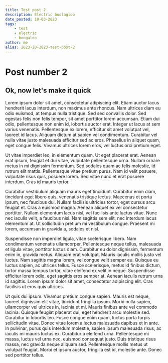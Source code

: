 ```yaml
---
title: Test post 2
description: Electric boolagloo
date_posted: 10-03-2023
tags:
    - test
    - electric
    - boogaloo
author: me
alias: 2023-20-2023-test-post-2
---
```

# Post number 2
## Ok, now let's make it quick

Lorem ipsum dolor sit amet, consectetur adipiscing elit. Etiam auctor lacus hendrerit lacus interdum, non maximus ante rhoncus. Nam ultrices diam eu odio euismod, at tempus nulla tristique. Sed sed convallis dolor. Sed egestas felis non felis tempor, sit amet porttitor lorem accumsan. Etiam dui odio, pellentesque non enim id, lobortis auctor erat. Integer ut lacus at sem varius venenatis. Pellentesque ex lorem, efficitur sit amet volutpat vel, laoreet id lacus. Aliquam dictum at sapien vel condimentum. Curabitur vel nulla vitae justo malesuada efficitur sed ac eros. Phasellus in aliquet quam, eget congue felis. Vivamus ultrices lorem eros, vel luctus orci pretium eget.

Ut vitae imperdiet leo, in elementum quam. Ut eget placerat erat. Aenean erat ipsum, feugiat et dui vitae, vulputate pellentesque urna. Nullam ornare metus in mi dignissim fermentum. Sed sodales quam ac felis molestie, id rutrum elit mattis. Pellentesque vitae pretium purus. Nam id velit posuere, vulputate risus quis, posuere lorem. Sed vitae nunc et erat posuere interdum. Cras id mauris tortor.

Curabitur vestibulum aliquam mauris eget tincidunt. Curabitur enim diam, tincidunt eget libero quis, venenatis tristique lectus. Maecenas et porta ipsum, nec faucibus dui. Nullam facilisis ultricies tortor, eget cursus arcu feugiat et. Cras a euismod magna. Aenean aliquet ex vel consectetur porttitor. Nullam elementum lacus nisl, vel facilisis ante luctus vitae. Nunc nec iaculis velit, a faucibus nisi. Nam sagittis sem elit, nec interdum lacus elementum at. Ut sollicitudin pretium mi vestibulum congue. Praesent mi lorem, accumsan in gravida a, sodales et nisl.

Suspendisse non imperdiet ligula, vitae scelerisque libero. Nam condimentum venenatis ullamcorper. Pellentesque neque tellus, malesuada et ligula vitae, porttitor luctus diam. Curabitur eu dolor dignissim, fermentum enim in, gravida metus. Aliquam erat volutpat. Mauris iaculis mollis justo vel luctus. Nam sagittis magna lorem, vel congue velit semper eu. Quisque eu luctus sapien, ac ultrices tellus. Fusce scelerisque, metus id finibus dictum, tortor massa tempus tortor, vitae eleifend ex velit in neque. Suspendisse efficitur lorem odio, eget sagittis eros semper at. Aenean iaculis rutrum urna id sagittis. Lorem ipsum dolor sit amet, consectetur adipiscing elit. Cras facilisis ut eros quis ultrices.

Ut quis dui ipsum. Vivamus pretium congue sapien. Mauris est neque, laoreet dignissim elit vitae, tincidunt fringilla ipsum. Morbi nulla sapien, ullamcorper vel ultrices in, lacinia et mi. Mauris finibus ante vel commodo lacinia. Quisque feugiat placerat dui, eget hendrerit arcu molestie sed. Curabitur in lobortis leo. Fusce congue enim quam, luctus porta turpis sollicitudin vitae. Donec vitae lorem a lectus malesuada dapibus et in ante. In pulvinar, purus quis interdum molestie, sapien ipsum malesuada risus, ac iaculis mi mauris luctus ex. Curabitur a eleifend urna. Pellentesque mi massa, luctus vel urna nec, euismod consequat justo. Duis tristique risus massa, nec gravida neque aliquam sed. Pellentesque mollis metus ut volutpat feugiat. Morbi et ipsum auctor, fringilla est id, molestie ante. Donec sed porttitor tellus. 


